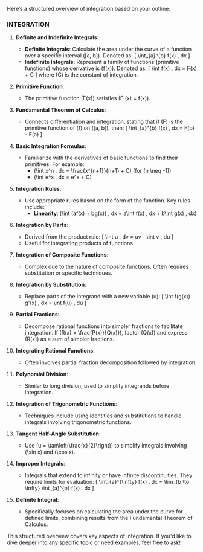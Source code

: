 Here’s a structured overview of integration based on your outline:

### **INTEGRATION**

1. **Definite and Indefinite Integrals**:
   - **Definite Integrals**: Calculate the area under the curve of a function over a specific interval \([a, b]\). Denoted as:
     \[
     \int_{a}^{b} f(x) \, dx
     \]
   - **Indefinite Integrals**: Represent a family of functions (primitive functions) whose derivative is \(f(x)\). Denoted as:
     \[
     \int f(x) \, dx = F(x) + C
     \]
   where \(C\) is the constant of integration.

2. **Primitive Function**:
   - The primitive function \(F(x)\) satisfies \(F'(x) = f(x)\).

3. **Fundamental Theorem of Calculus**:
   - Connects differentiation and integration, stating that if \(F\) is the primitive function of \(f\) on \([a, b]\), then:
     \[
     \int_{a}^{b} f(x) \, dx = F(b) - F(a)
     \]

4. **Basic Integration Formulas**:
   - Familiarize with the derivatives of basic functions to find their primitives. For example:
     - \(\int x^n \, dx = \frac{x^{n+1}}{n+1} + C\) (for \(n \neq -1\))
     - \(\int e^x \, dx = e^x + C\)

5. **Integration Rules**:
   - Use appropriate rules based on the form of the function. Key rules include:
     - **Linearity**: \(\int (af(x) + bg(x)) \, dx = a\int f(x) \, dx + b\int g(x) \, dx\)

6. **Integration by Parts**:
   - Derived from the product rule:
     \[
     \int u \, dv = uv - \int v \, du
     \]
   - Useful for integrating products of functions.

7. **Integration of Composite Functions**:
   - Complex due to the nature of composite functions. Often requires substitution or specific techniques.

8. **Integration by Substitution**:
   - Replace parts of the integrand with a new variable \(u\):
     \[
     \int f(g(x)) g'(x) \, dx = \int f(u) \, du
     \]

9. **Partial Fractions**:
   - Decompose rational functions into simpler fractions to facilitate integration. If \(R(x) = \frac{P(x)}{Q(x)}\), factor \(Q(x)\) and express \(R(x)\) as a sum of simpler fractions.

10. **Integrating Rational Functions**:
    - Often involves partial fraction decomposition followed by integration.

11. **Polynomial Division**:
    - Similar to long division, used to simplify integrands before integration.

12. **Integration of Trigonometric Functions**:
    - Techniques include using identities and substitutions to handle integrals involving trigonometric functions.

13. **Tangent Half-Angle Substitution**:
    - Use \(u = \tan\left(\frac{x}{2}\right)\) to simplify integrals involving \(\sin x\) and \(\cos x\).

14. **Improper Integrals**:
    - Integrals that extend to infinity or have infinite discontinuities. They require limits for evaluation:
    \[
    \int_{a}^{\infty} f(x) \, dx = \lim_{b \to \infty} \int_{a}^{b} f(x) \, dx
    \]

15. **Definite Integral**:
    - Specifically focuses on calculating the area under the curve for defined limits, combining results from the Fundamental Theorem of Calculus.

This structured overview covers key aspects of integration. If you'd like to dive deeper into any specific topic or need examples, feel free to ask!
